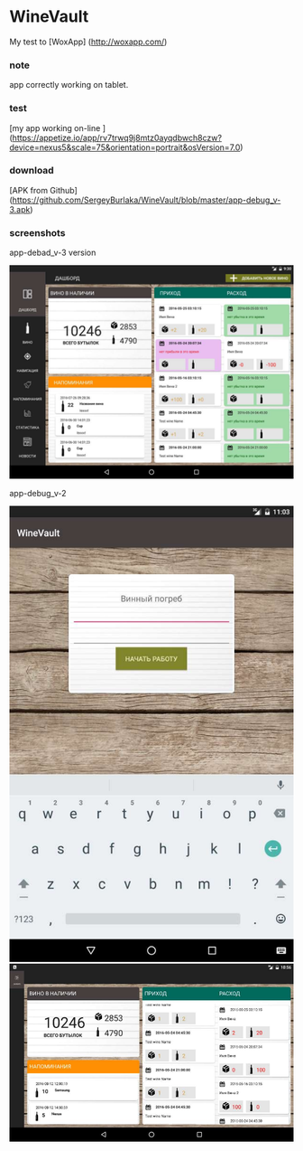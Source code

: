 # WineVault

My test to [WoxApp] (http://woxapp.com/) 

### note

app correctly working on tablet.

### test

[my app working on-line ] (https://appetize.io/app/rv7trwq9j8mtz0ayqdbwch8czw?device=nexus5&scale=75&orientation=portrait&osVersion=7.0) 

### download

[APK from Github] (https://github.com/SergeyBurlaka/WineVault/blob/master/app-debug_v-3.apk)  

### screenshots

app-debad_v-3 version

<imgg src="https://github.com/SergeyBurlaka/WineVault/blob/master/img/2016-10-24%2011-57-51%20Screenshot_1.jpg">

<img src="https://github.com/SergeyBurlaka/WineVault/blob/master/img/2016-10-24%2014-40-04%20Screenshot_2.jpg">

app-debug_v-2

<img src="https://github.com/SergeyBurlaka/WineVault/blob/master/img/onTabletEnter.jpg" >

<img src="https://github.com/SergeyBurlaka/WineVault/blob/master/img/onTablet.jpg" >


